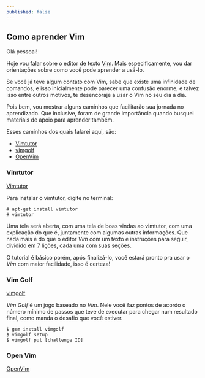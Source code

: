 ```yaml
---
published: false
---
```



## Como aprender Vim

Olá pessoal! 

Hoje vou falar sobre o editor de texto [Vim](http://www.vim.org/ "Vim"). Mais especificamente, vou dar orientações sobre como você pode aprender a usá-lo. 

Se você já teve algum contato com Vim, sabe que existe uma infinidade de comandos, e isso inicialmente pode parecer uma confusão enorme, e talvez isso entre outros motivos, te desencoraje a usar o Vim no seu dia a dia. 

Pois bem, vou mostrar alguns caminhos que facilitarão sua jornada no aprendizado. Que inclusive, foram de grande importância quando busquei materiais de apoio para aprender também.

Esses caminhos dos quais falarei aqui, são:
* [Vimtutor](http://linuxcommand.org/man_pages/vimtutor1.html "Vimtutor")
* [vimgolf](http://www.vimgolf.com/ "Vim Golf")
* [OpenVim](http://www.openvim.com/ "OpenVim")

### Vimtutor
[Vimtutor](http://linuxcommand.org/man_pages/vimtutor1.html "Vimtutor")

Para instalar o vimtutor, digite no terminal:
```shell
# apt-get install vimtutor
# vimtutor
```

Uma tela será aberta, com uma tela de boas vindas ao vimtutor, com uma explicação do que é, juntamente com algumas outras informações. Que nada mais é do que o editor _Vim_ com um texto e instruções para seguir, dividido em 7 lições, cada uma com suas seções. 

O tutorial é básico porém, após finalizá-lo, você estará pronto pra usar o _Vim_ com maior facilidade, isso é certeza!

### Vim Golf
[vimgolf](http://www.vimgolf.com/ "Vim Golf")

_Vim Golf_ é um jogo baseado no _Vim_. Nele você faz pontos de acordo o número mínimo de passos que teve de executar para chegar num resultado final, como manda o desafio que você estiver.

```shell
$ gem install vimgolf
$ vimgolf setup
$ vimgolf put [challenge ID]
```
### Open Vim
[OpenVim](http://www.openvim.com/ "OpenVim")


